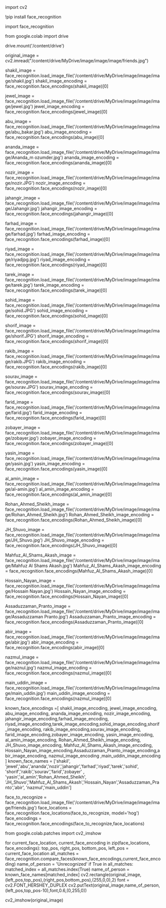 import cv2

!pip install face_recognition

import face_recognition

from google.colab import drive

drive.mount('/content/drive')

original_image = cv2.imread("/content/drive/MyDrive/image/image/image/friends.jpg")

shakil_image = face_recognition.load_image_file('/content/drive/MyDrive/image/image/image/shakil.jpg')
shakil_image_encoding = face_recognition.face_encodings(shakil_image)[0]

jewel_image = face_recognition.load_image_file('/content/drive/MyDrive/image/image/image/jewel.jpg')
jewel_image_encoding = face_recognition.face_encodings(jewel_image)[0]

abu_image = face_recognition.load_image_file('/content/drive/MyDrive/image/image/image/abu_bakar.jpg')
abu_image_encoding = face_recognition.face_encodings(abu_image)[0]

ananda_image = face_recognition.load_image_file('/content/drive/MyDrive/image/image/image/Ananda_m ozumder.jpg')
ananda_image_encoding = face_recognition.face_encodings(ananda_image)[0]

nozir_image = face_recognition.load_image_file('/content/drive/MyDrive/image/image/image/nozir.JPG')
nozir_image_encoding = face_recognition.face_encodings(nozir_image)[0]

jahangir_image = face_recognition.load_image_file('/content/drive/MyDrive/image/image/image/Jahangir.jpg')
jahangir_image_encoding = face_recognition.face_encodings(jahangir_image)[0]

farhad_image = face_recognition.load_image_file('/content/drive/MyDrive/image/image/image/farhad.jpg')
farhad_image_encoding = face_recognition.face_encodings(farhad_image)[0]

riyad_image = face_recognition.load_image_file('/content/drive/MyDrive/image/image/image/riyadjpg.jpg')
riyad_image_encoding = face_recognition.face_encodings(riyad_image)[0]

tarek_image = face_recognition.load_image_file('/content/drive/MyDrive/image/image/image/tarek.jpg')
tarek_image_encoding = face_recognition.face_encodings(tarek_image)[0]

sohid_image = face_recognition.load_image_file('/content/drive/MyDrive/image/image/image/sohid.JPG')
sohid_image_encoding = face_recognition.face_encodings(sohid_image)[0]

shorif_image = face_recognition.load_image_file('/content/drive/MyDrive/image/image/image/shorif.JPG')
shorif_image_encoding = face_recognition.face_encodings(shorif_image)[0]

rakib_image = face_recognition.load_image_file('/content/drive/MyDrive/image/image/image/rakib.JPG')
rakib_image_encoding = face_recognition.face_encodings(rakib_image)[0]

sourav_image = face_recognition.load_image_file('/content/drive/MyDrive/image/image/image/sourav.JPG')
sourav_image_encoding = face_recognition.face_encodings(sourav_image)[0]

farid_image = face_recognition.load_image_file('/content/drive/MyDrive/image/image/image/farid.jpg')
farid_image_encoding = face_recognition.face_encodings(farid_image)[0]

zobayer_image = face_recognition.load_image_file('/content/drive/MyDrive/image/image/image/zobayer.jpg')
zobayer_image_encoding = face_recognition.face_encodings(zobayer_image)[0]

yasin_image = face_recognition.load_image_file('/content/drive/MyDrive/image/image/image/yasin.jpg')
yasin_image_encoding = face_recognition.face_encodings(yasin_image)[0]

al_amin_image = face_recognition.load_image_file('/content/drive/MyDrive/image/image/image/al-amin.jpg')
al_amin_image_encoding = face_recognition.face_encodings(al_amin_image)[0]

Rohan_Ahmed_Sheikh_image = face_recognition.load_image_file('/content/drive/MyDrive/image/image/image/Rohan_Ahmed_Sheikh.jpg')
Rohan_Ahmed_Sheikh_image_encoding = face_recognition.face_encodings(Rohan_Ahmed_Sheikh_image)[0]

JH_Shuvo_image = face_recognition.load_image_file('/content/drive/MyDrive/image/image/image/JH_Shuvo.jpg')
JH_Shuvo_image_encoding = face_recognition.face_encodings(JH_Shuvo_image)[0]

Mahfuz_Al_Shams_Akash_image = face_recognition.load_image_file('/content/drive/MyDrive/image/image/image/Mahfuz Al Shams Akash.jpg')
Mahfuz_Al_Shams_Akash_image_encoding = face_recognition.face_encodings(Mahfuz_Al_Shams_Akash_image)[0]

Hossain_Nayan_image = face_recognition.load_image_file('/content/drive/MyDrive/image/image/image/Hossain Nayan.jpg')
Hossain_Nayan_image_encoding = face_recognition.face_encodings(Hossain_Nayan_image)[0]

Assaduzzaman_Pranto_image = face_recognition.load_image_file('/content/drive/MyDrive/image/image/image/Assaduzzaman Pranto.jpg')
Assaduzzaman_Pranto_image_encoding = face_recognition.face_encodings(Assaduzzaman_Pranto_image)[0]

abir_image = face_recognition.load_image_file('/content/drive/MyDrive/image/image/image/abir.jpg')
abir_image_encoding = face_recognition.face_encodings(abir_image)[0]

nazmul_image = face_recognition.load_image_file('/content/drive/MyDrive/image/image/image/naznul.jpg')
nazmul_image_encoding = face_recognition.face_encodings(nazmul_image)[0]

main_uddin_image = face_recognition.load_image_file('/content/drive/MyDrive/image/image/image/main_uddin.jpg')
main_uddin_image_encoding = face_recognition.face_encodings(nazmul_image)[0]

known_face_encodings =[ shakil_image_encoding, jewel_image_encoding, abu_image_encoding, 
                       ananda_image_encoding, nozir_image_encoding, jahangir_image_encoding,farhad_image_encoding,
                       riyad_image_encoding,tarek_image_encoding,sohid_image_encoding,shorif_image_encoding,
                       rakib_image_encoding,sourav_image_encoding, farid_image_encoding,zobayer_image_encoding, yasin_image_encoding,
                       al_amin_image_encoding, Rohan_Ahmed_Sheikh_image_encoding, JH_Shuvo_image_encoding, Mahfuz_Al_Shams_Akash_image_encoding,
                       Hossain_Nayan_image_encoding,Assaduzzaman_Pranto_image_encoding,abir_image_encoding, nazmul_image_encoding ,main_uddin_image_encoding  ]
known_face_names = ['shakil', 'jewel','abu','ananda','nozir','jahangir','farhad','riyad','tarek','sohid',
                    'shorif','rakib','sourav','farid','zobayer' , 'yasin','al_amin','Rohan_Ahmed_Sheikh',
                    'JH_Shuvo','Mahfuz_Al_Shams_Akash','Hossain_Nayan','Assaduzzaman_Pranto','abir', 'nazmul','main_uddin']

face_to_recognize = face_recognition.load_image_file('/content/drive/MyDrive/image/image/image/friends.jpg')
face_locations = face_recognition.face_locations(face_to_recognize, model='hog')
face_encodings = face_recognition.face_encodings(face_to_recognize,face_locations)

from google.colab.patches import cv2_imshow

for current_face_location, current_face_encoding in zip(face_locations, face_encodings):
  top_pos, right_pos, bottom_pos, left_pos = current_face_location
  all_matches = face_recognition.compare_faces(known_face_encodings,current_face_encoding)
  name_of_person = 'Unrecognized'
  if True in all_matches:
    matched_index = all_matches.index(True)
    name_of_person = known_face_names[matched_index]
  cv2.rectangle(original_image,(left_pos,top_pos),(right_pos,bottom_pos),(255,0,0),2)
  font = cv2.FONT_HERSHEY_DUPLEX
  cv2.putText(original_image,name_of_person,(left_pos,top_pos-10),font,0.6,(0,255,0))

cv2_imshow(original_image)
